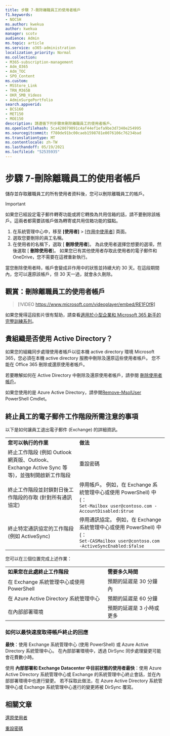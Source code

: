 ```yaml
---
title: 步驟 7-刪除離職員工的使用者帳戶
f1.keywords:
- NOCSH
ms.author: kwekua
author: kwekua
manager: scotv
audience: Admin
ms.topic: article
ms.service: o365-administration
localization_priority: Normal
ms.collection:
- M365-subscription-management
- Adm_O365
- Adm_TOC
- SPO_Content
ms.custom:
- MSStore_Link
- TRN_M365B
- OKR_SMB_Videos
- AdminSurgePortfolio
search.appverid:
- BCS160
- MET150
- MOE150
description: 請遵循下列步驟來刪除離職員工的使用者帳戶。
ms.openlocfilehash: 5ca428079091c4af44ef1efa9be3d7340e254995
ms.sourcegitcommit: f780de91bc00caeb1598781e0076106c76234bad
ms.translationtype: MT
ms.contentlocale: zh-TW
ms.lasthandoff: 05/19/2021
ms.locfileid: "52535935"
---
```

# <a name="step-7---delete-a-former-employees-user-account"></a>步驟 7-刪除離職員工的使用者帳戶

儲存並存取離職員工的所有使用者資料後，您可以刪除離職員工的帳戶。

> [!IMPORTANT]
> 如果您已經設定電子郵件轉寄功能或將它轉換為共用信箱的話，請不要刪除該帳戶。這兩者都需要該帳戶做為轉寄或共用信箱功能的錨點。

1. 在系統管理中心中，移至 **[使用者]** \> <a href="https://go.microsoft.com/fwlink/p/?linkid=834822" target="_blank">[作用中使用者]</a> 頁面。
2. 選取您要刪除的員工名稱。
3. 在使用者的名稱下，選取 [ **刪除使用者**]。 為此使用者選擇您想要的選項，然後選取 [ **刪除使用者**]。 如果您已有其他使用者存取此使用者的電子郵件和 OneDrive，您不需要在這裡重新執行。

當您刪除使用者時，帳戶會變成非作用中的狀態並持續大約 30 天。在這段期間內，您可以還原該帳戶，但 30 天一過，就會永久刪除。

## <a name="watch-delete-a-former-employees-user-account"></a>觀賞：刪除離職員工的使用者帳戶

> [!VIDEO https://www.microsoft.com/videoplayer/embed/RE1FOfR]

如果您覺得這段影片很有幫助，請查看[適用於小型企業和 Microsoft 365 新手的完整訓練系列](../../business-video/index.yml)。

## <a name="does-your-organization-use-active-directory"></a>貴組織是否使用 Active Directory？

如果您的組織同步處理使用者帳戶以從本機 active directory 環境 Microsoft 365，您必須在本機 active directory 服務中刪除及還原這些使用者帳戶。 您不能在 Office 365 刪除或還原使用者帳戶。

若要瞭解如何在 Active Directory 中刪除及還原使用者帳戶，請參閱 [刪除使用者帳戶](/previous-versions/windows/it-pro/windows-server-2008-R2-and-2008/cc753730(v=ws.11))。
  
如果您使用的是 Azure Active Directory，請參閱[Remove-MsolUser](https://go.microsoft.com/fwlink/?linkid=842230) PowerShell Cmdlet。
  
## <a name="what-you-need-to-know-about-terminating-an-employees-email-session"></a>終止員工的電子郵件工作階段所需注意的事項

以下是如何讓員工退出電子郵件 (Exchange) 的詳細資訊。
  
|||
|:-----|:-----|
|**您可以執行的作業** <br/> |**做法** <br/> |
|終止工作階段 (例如 Outlook 網頁版、Outlook、Exchange Active Sync 等等)，並強制開啟新工作階段  <br/> |重設密碼  <br/> |
|終止工作階段並封鎖對日後工作階段的存取 (針對所有通訊協定)  <br/> |停用帳戶。 例如，在 Exchange 系統管理中心或使用 PowerShell) 中 (：  <br/>  `Set-Mailbox user@contoso.com -AccountDisabled:$true` <br/> |
|終止特定通訊協定的工作階段 (例如 ActiveSync)  <br/> |停用通訊協定。 例如，在 Exchange 系統管理中心或使用 PowerShell) 中 (：  <br/>  `Set-CASMailbox user@contoso.com -ActiveSyncEnabled:$false` <br/> |

您可以在三個位置完成上述作業：
  
|||
|:-----|:-----|
|**如果您在此處終止工作階段** <br/> |**需要多久時間** <br/> |
|在 Exchange 系統管理中心或使用 PowerShell  <br/> |預期的延遲是 30 分鐘內  <br/> |
|在 Azure Active Directory 系統管理中心  <br/> |預期的延遲是 60 分鐘  <br/> |
|在內部部署環境  <br/> |預期的延遲是 3 小時或更多  <br/> |

### <a name="how-to-get-fastest-response-for-account-termination"></a>如何以最快速度取得帳戶終止的回應

 **最快**：使用 Exchange 系統管理中心 (使用 PowerShell) 或 Azure Active Directory 系統管理中心。 在內部部署環境中，透過 DirSync 同步處理變更可能會花費數小時。
  
 使用 **內部部署和 Exchange Datacenter 中目前狀態的使用者最快**：使用 Azure Active Directory 系統管理中心或 Exchange 的系統管理中心終止會話，並在內部部署環境中也進行變更。 若不採取此做法，在 Azure Active Directory 系統管理中心或 Exchange 系統管理中心進行的變更將被 DirSync 覆寫。
  
## <a name="related-articles"></a>相關文章

[還原使用者](restore-user.md)

[重設密碼](reset-passwords.md)

